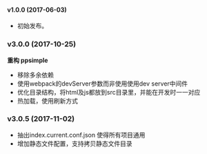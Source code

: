 #### v1.0.0 (2017-06-03)

- 初始发布。

### v3.0.0 (2017-10-25)

**重构 ppsimple**

- 移除多余依赖
- 使用webpack的devServer参数而非使用使用dev server中间件
- 优化目录结构，将html及js都放到src目录里，并能在开发时一一对应
- 热加载，使用刷新方式

### v3.0.5 (2017-11-02)

- 抽出index.current.conf.json 使得所有项目通用
- 增加静态文件配置，支持拷贝静态文件目录